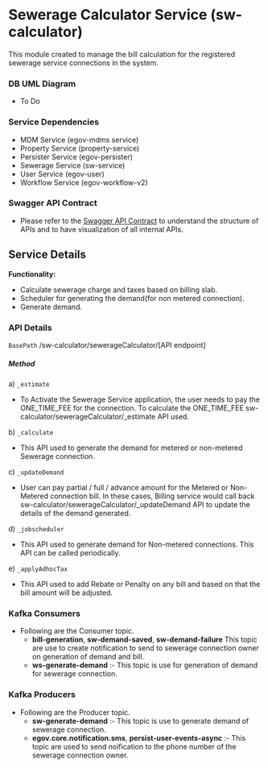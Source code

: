 # Sewerage Calculator Service (sw-calculator)

This module created to manage the bill calculation for the registered sewerage service connections in the system.

### DB UML Diagram

- To Do

### Service Dependencies
- MDM Service (egov-mdms service)
- Property Service (property-service)
- Persister Service (egov-persister)
- Sewerage Service (sw-service)
- User Service (egov-user)
- Workflow Service (egov-workflow-v2)

### Swagger API Contract

- Please refer to the [Swagger API Contract](https://editor.swagger.io/?url=https://raw.githubusercontent.com/upyog/UPYOG/master/municipal-services/docs/water-sewerage-services.yaml#!/) to understand the structure of APIs and to have visualization of all internal APIs.

## Service Details

**Functionality:**
- Calculate sewerage charge and taxes based on billing slab.
- Scheduler for generating the demand(for non metered connection).
- Generate demand. 

### API Details

`BasePath` /sw-calculator/sewerageCalculator/[API endpoint]

##### Method

a) `_estimate`
   - To Activate the Sewerage Service application, the user needs to pay the ONE_TIME_FEE for the connection. To calculate the ONE_TIME_FEE sw-calculator/sewerageCalculator/_estimate API used.

b) `_calculate`
   - This API used to generate the demand for metered or non-metered Sewerage connection.

c) `_updateDemand`
   - User can pay partial / full / advance amount for the Metered or Non-Metered connection bill. In these cases, Billing service would call back sw-calculator/sewerageCalculator/_updateDemand API to update the details of the demand generated.

d) `_jobscheduler`
   - This API used to generate demand for Non-metered connections. This API can be called periodically.

e) `_applyAdhocTax`
   - This API used to add Rebate or Penalty on any bill and based on that the bill amount will be adjusted.
   
### Kafka Consumers

- Following are the Consumer topic.
    - **bill-generation**, **sw-demand-saved**, **sw-demand-failure** This topic are use to create notification to send to sewerage connection owner on generation of demand and bill.
    - **ws-generate-demand** :- This topic is use for generation of demand for sewerage connection.
### Kafka Producers
- Following are the Producer topic.
    - **sw-generate-demand** :- This topic is use to generate demand of sewerage connection.
    - **egov.core.notification.sms**, **persist-user-events-async**  :- This topic are used to send noification to the phone number of the sewerage connection owner.
